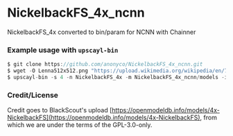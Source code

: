 # NickelbackFS_4x_ncnn

NickelbackFS_4x converted to bin/param for NCNN with Chainner

### Example usage with `upscayl-bin`

```c
$ git clone https://github.com/anonyco/NickelbackFS_4x_ncnn.git
$ wget -O Lenna512x512.png "https://upload.wikimedia.org/wikipedia/en/7/7d/Lenna_%28test_image%29.png"
$ upscayl-bin -s 4 -n NickelbackFS_4x -m NickelbackFS_4x_ncnn/models -i Lenna512x512.png -o Lenna2048x2048.png
```

### Credit/License

Credit goes to BlackScout's upload [https://openmodeldb.info/models/4x-NickelbackFS](https://openmodeldb.info/models/4x-NickelbackFS), from which we are under the terms of the GPL-3.0-only.


